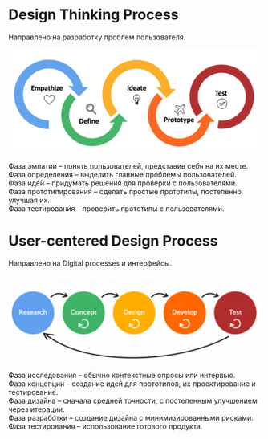# Design Thinking Process

Направлено на разработку проблем пользователя.

![Design Thinking](https://raw.githubusercontent.com/DanisSharafiev/MLCourse/refs/heads/main/Images/DesignThinkingProcess.png)

Фаза эмпатии – понять пользователей, представив себя на их месте.  
Фаза определения – выделить главные проблемы пользователей.  
Фаза идей – придумать решения для проверки с пользователями.  
Фаза прототипирования – сделать простые прототипы, постепенно улучшая их.  
Фаза тестирования – проверить прототипы с пользователями.
# User-centered Design Process

Направлено на Digital processes и интерфейсы.

![User-centered Design Process](https://raw.githubusercontent.com/DanisSharafiev/MLCourse/refs/heads/main/Images/usercentered.png)

Фаза исследования – обычно контекстные опросы или интервью.  
Фаза концепции – создание идей для прототипов, их проектирование и тестирование.  
Фаза дизайна – сначала средней точности, с постепенным улучшением через итерации.  
Фаза разработки – создание дизайна с минимизированными рисками.  
Фаза тестирования – использование готового продукта.

